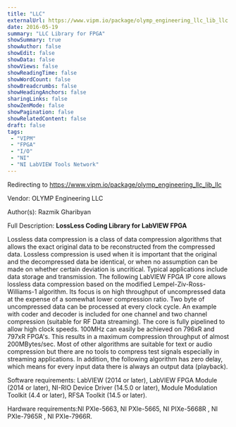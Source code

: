```yaml
---
title: "LLC"
externalUrl: https://www.vipm.io/package/olymp_engineering_llc_lib_llc
date: 2016-05-19
summary: "LLC Library for FPGA"
showSummary: true
showAuthor: false
showEdit: false
showData: false
showViews: false
showReadingTime: false
showWordCount: false
showBreadcrumbs: false
showHeadingAnchors: false
sharingLinks: false
showZenMode: false
showPagination: false
showRelatedContent: false
draft: false
tags:
 - "VIPM"
 - "FPGA"
 - "I/O"
 - "NI"
 - "NI LabVIEW Tools Network"
---
```


Redirecting to https://www.vipm.io/package/olymp_engineering_llc_lib_llc

Vendor: OLYMP Engineering LLC

Author(s): Razmik Gharibyan
 
Full Description:
**LossLess Coding Library for LabVIEW FPGA**

Lossless data compression is a class of data compression algorithms that allows the exact original data to be reconstructed from the compressed data. Lossless compression is used when it is important that the original and the decompressed data be identical, or when no assumption can be made on whether certain deviation is uncritical. Typical applications include data storage and transmission.
The following LabVIEW FPGA IP core allows lossless data compression based on the modified Lempel-Ziv-Ross-Williams-1 algorithm. Its focus is on high throughput of uncompressed data at the expense of a somewhat lower compression ratio. Two byte of uncompressed data can be processed at every clock cycle. 
An example with coder and decoder is included for one channel and two channel compression (suitable for RF Data streaming). The core is fully pipelined to allow high clock speeds. 100MHz can easily be achieved on 796xR and 797xR FPGA's. This results in a maximum compression throughput of almost 200MBytes/sec. 
Most of other algorithms are suitable for text or audio compression but there are no tools to compress test signals especially in streaming applications.
In addition, the following algorithm has zero delay, which means for every input data there is always an output data (playback).


Software requirements: LabVIEW (2014 or later), LabVIEW FPGA Module (2014 or later), NI-RIO Device Driver (14.5.0 or later),  Module Modulation Toolkit (4.4 or later), RFSA Toolkit (14.5 or later).

Hardware requirements:NI PXIe-5663, NI PXIe-5665, NI PIXe-5668R ,  NI PXIe-7965R , NI PXIe-7966R.
